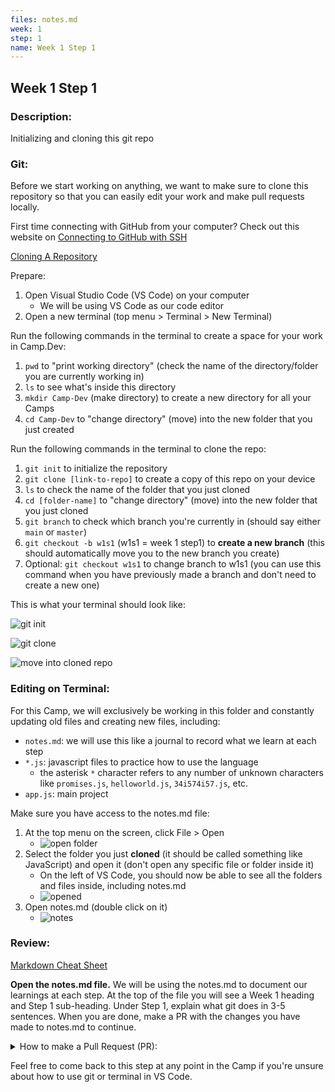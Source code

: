 ```yaml
---
files: notes.md
week: 1
step: 1
name: Week 1 Step 1
---
```


## Week 1 Step 1

### Description:
Initializing and cloning this git repo

### Git:

Before we start working on anything, we want to make sure to clone this repository so that you can easily edit your work and make pull requests locally.

First time connecting with GitHub from your computer? Check out this website on [Connecting to GitHub with SSH](https://docs.github.com/en/github/authenticating-to-github/connecting-to-github-with-ssh)

[Cloning A Repository](https://docs.github.com/en/github/creating-cloning-and-archiving-repositories/cloning-a-repository)

Prepare:
1. Open Visual Studio Code (VS Code) on your computer
	* We will be using VS Code as our code editor
2. Open a new terminal (top menu > Terminal > New Terminal)

Run the following commands in the terminal to create a space for your work in Camp.Dev:
1. `pwd` to "print working directory" (check the name of the directory/folder you are currently working in)
2. `ls` to see what's inside this directory
3. `mkdir Camp-Dev` (make directory) to create a new directory for all your Camps
4. `cd Camp-Dev` to "change directory" (move) into the new folder that you just created

Run the following commands in the terminal to clone the repo:
1. `git init` to initialize the repository
2. `git clone [link-to-repo]` to create a copy of this repo on your device
3. `ls` to check the name of the folder that you just cloned
4. `cd [folder-name]` to "change directory" (move) into the new folder that you just cloned
5. `git branch` to check which branch you're currently in (should say either `main` or `master`)
6. `git checkout -b w1s1` (w1s1 = week 1 step1) to **create a new branch** (this should automatically move you to the new branch you create)
7. Optional: `git checkout w1s1` to change branch to w1s1 (you can use this command when you have previously made a branch and don't need to create a new one)

This is what your terminal should look like:

![git init](https://user-images.githubusercontent.com/28051494/109287346-4c333e00-77d8-11eb-9575-072a88ea7ded.png)

![git clone](https://user-images.githubusercontent.com/28051494/109287355-4dfd0180-77d8-11eb-84fc-bce5e2d6259c.png)

![move into cloned repo](https://user-images.githubusercontent.com/28051494/109287364-505f5b80-77d8-11eb-82e7-1b39bf1e8d86.png)

### Editing on Terminal:

For this Camp, we will exclusively be working in this folder and constantly updating old files and creating new files, including:
* `notes.md`: we will use this like a journal to record what we learn at each step
* `*.js`: javascript files to practice how to use the language
	* the asterisk `*` character refers to any number of unknown characters like `promises.js`, `helloworld.js`, `34i574i57.js`, etc.
* `app.js`: main project

Make sure you have access to the notes.md file:
1. At the top menu on the screen, click File > Open
	* ![open folder](https://user-images.githubusercontent.com/28051494/109288039-34a88500-77d9-11eb-8b31-d469b0d4cf7e.png)
2. Select the folder you just **cloned** (it should be called something like JavaScript) and open it (don't open any specific file or folder inside it)
	* On the left of VS Code, you should now be able to see all the folders and files inside, including notes.md
	* ![opened](https://user-images.githubusercontent.com/28051494/109288029-33775800-77d9-11eb-9959-ee8b0768f5bb.png)
3. Open notes.md (double click  on it)
	* ![notes](https://user-images.githubusercontent.com/28051494/109288036-340fee80-77d9-11eb-96b5-536d2ac363fd.png)

### Review:

[Markdown Cheat Sheet](https://www.markdownguide.org/cheat-sheet/)

**Open the notes.md file.** We will be using the notes.md to document our learnings at each step. At the top of the file you will see a Week 1 heading and Step 1 sub-heading. Under Step 1, explain what git does in 3-5 sentences. When you are done, make a PR with the changes you have made to notes.md to continue.

<details><summary>How to make a Pull Request (PR):</summary>

1. git branch: to check which branch you're in
2. git pull: to pull any updates from the remote (online) repository (repo)
3. git checkout w1s1: if you're in main, move to w1s1 for week 1 step 1 with (or the name of the branch you were editing in)
3. git add notes.md: to add the files you were editing
	* git add .: will add all the changed files including all new ones (use this when you edit or add multiple files to save time)
4. git commit -m "[your-commit-message]": change [your-commit-message] to specifically what changes you are committing
	* make sure there are no errors in this step
	* if there are errors and you're not sure how to proceed, reach out to an instructor on the [Bit Project Discord](join.bitproject.org)
5. git push: to push all changes to the remote repo
	* ![push changes](https://user-images.githubusercontent.com/28051494/109290907-180e4c00-77dd-11eb-93ba-cee576b24b2c.png)
6. go to the github website and check to see if it updated notes.md with the changes you made on your computer
7. click on the button that says: "Compare & Pull Request"
	* ![compare and pull request](https://user-images.githubusercontent.com/28051494/109290914-193f7900-77dd-11eb-9d09-73d5aa6b43be.png)
8. leave a comment stating which specific step this PR is for
9. create the pull request
	* if there are any merge conflicts and you're not sure how to proceed, reach out to an instructor on the [Bit Project Discord](join.bitproject.org)
	* ![comment and create](https://user-images.githubusercontent.com/28051494/109291023-468c2700-77dd-11eb-8137-a85d0c20fe89.png)

</details>

Feel free to come back to this step at any point in the Camp if you're unsure about how to use git or terminal in VS Code.